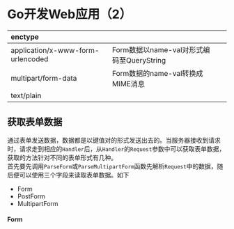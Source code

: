 # Go开发Web应用（2）


| enctype | | |
| :-----| :-----| :-----|
| application/x-www-form-urlencoded |Form数据以name-val对形式编码至QueryString | |
| multipart/form-data |Form数据的name-val转换成MIME消息| |
| text/plain | | |

## 获取表单数据
通过表单发送数据，数据都是以键值对的形式发送出去的。当服务器接收到请求时，请求走到相应的`Handler`后，从`Handler`的`Request`参数中可以获取表单数据，获取的方法针对不同的表单形式有几种。  
首先要先调用`ParseForm`或`ParseMultipartForm`函数先解析`Request`中的数据，随后便可以使用三个字段来读取表单数据。如下
* Form
* PostForm
* MultipartForm

#### Form
